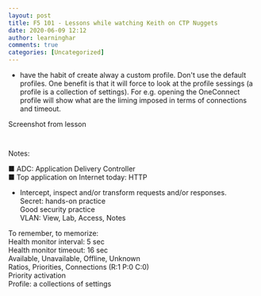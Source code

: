 ```yaml
---
layout: post
title: F5 101 - Lessons while watching Keith on CTP Nuggets
date: 2020-06-09 12:12
author: learninghar
comments: true
categories: [Uncategorized]
---
```

<!-- wp:list -->
<ul><li>have the habit of create alway a custom profile. Don't use the default profiles. One benefit is that it will force to look at the profile sessings (a profile is a collection of settings). For e.g. opening the OneConnect profile will show what are the liming imposed in terms of connections and timeout.</li></ul>
<!-- /wp:list -->

<!-- wp:paragraph -->
<p>Screenshot from lesson</p>
<!-- /wp:paragraph -->

<!-- wp:image {"id":83,"sizeSlug":"large"} -->
<figure class="wp-block-image size-large"><img src="https://geek5blog.files.wordpress.com/2020/06/image.png?w=652" alt="" class="wp-image-83" /></figure>
<!-- /wp:image -->

<!-- wp:image {"id":84,"sizeSlug":"large"} -->
<figure class="wp-block-image size-large"><img src="https://geek5blog.files.wordpress.com/2020/06/image-1.png?w=657" alt="" class="wp-image-84" /></figure>
<!-- /wp:image -->

<!-- wp:paragraph -->
<p>Notes:</p>
<!-- /wp:paragraph -->

<!-- wp:paragraph -->
<p>■ ADC: Application Delivery Controller<br>■ Top application on Internet today: HTTP</p>
<!-- /wp:paragraph -->

<!-- wp:list -->
<ul><li>Intercept, inspect and/or transform requests and/or responses.<br>Secret: hands-on practice<br>Good security practice<br>VLAN: View, Lab, Access, Notes</li></ul>
<!-- /wp:list -->

<!-- wp:paragraph -->
<p>To remember, to memorize:<br>Health monitor interval: 5 sec<br>Health monitor timeout: 16 sec<br>Available, Unavailable, Offline, Unknown<br>Ratios, Priorities, Connections (R:1 P:0 C:0)<br>Priority activation<br>Profile: a collections of settings</p>
<!-- /wp:paragraph -->
